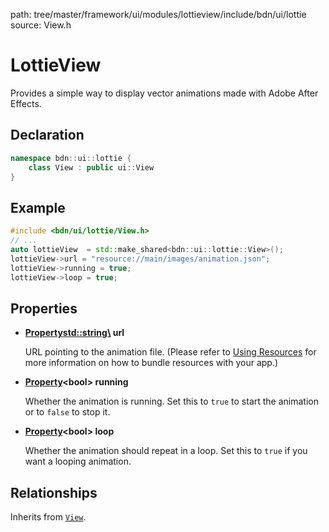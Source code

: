 path: tree/master/framework/ui/modules/lottieview/include/bdn/ui/lottie
source: View.h

# LottieView

Provides a simple way to display vector animations made with Adobe After Effects.

## Declaration

```C++
namespace bdn::ui::lottie {
	class View : public ui::View
}
```

## Example

```C++
#include <bdn/ui/lottie/View.h>
// ...
auto lottieView  = std::make_shared<bdn::ui::lottie::View>();
lottieView->url = "resource://main/images/animation.json";
lottieView->running = true;
lottieView->loop = true;
```

## Properties

* **[Property](../../foundation/property.md)<std::string\> url**
	
	URL pointing to the animation file. (Please refer to [Using Resources](../../../guides/fundamentals/resources.md#using-resources) for more information on how to bundle resources with your app.)

* **[Property](../../foundation/property.md)<bool\> running**

	Whether the animation is running. Set this to `true` to start the animation or to `false` to stop it.

* **[Property](../../foundation/property.md)<bool\> loop**

	Whether the animation should repeat in a loop. Set this to `true` if you want a looping animation.

## Relationships

Inherits from [`View`](../../ui/view.md).

